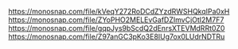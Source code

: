 https://monosnap.com/file/kVeqY272RoDCdZYzdRWSHQkqIPa0xH
https://monosnap.com/file/ZYoPHO2MELEvGafDZImvCjOtI2M7F7
https://monosnap.com/file/gqpJys9bScdQ2dEnrsXTEVMdRRt0Z0
https://monosnap.com/file/Z97anGC3pKo3E8IUg7ox0LUdrNDTRu